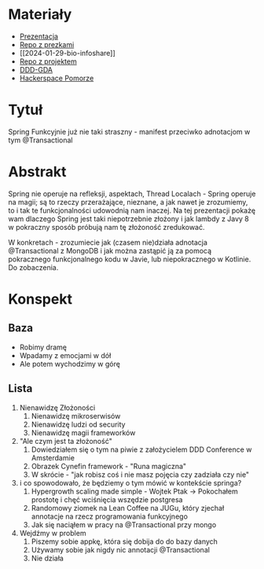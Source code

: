 # Materiały

- [Prezentacja](https://oneacik.github.io/presentations/spring-functional/)
- [Repo z prezkami](https://github.com/oneacik/revils)
- [[2024-01-29-bio-infoshare]]
- [Repo z projektem](https://github.com/oneacik/functional-spring-presentation)
- [DDD-GDA](https://www.meetup.com/pl-PL/ddd-gda/)
- [Hackerspace Pomorze](https://hsp.sh)

# Tytuł

Spring Funkcyjnie już nie taki straszny - manifest przeciwko adnotacjom w tym @Transactional

# Abstrakt

Spring nie operuje na refleksji, aspektach, Thread Localach - Spring operuje na magii;
są to rzeczy przerażające, nieznane, a jak nawet je zrozumiemy, to i tak te funkcjonalności udowodnią nam inaczej.
Na tej prezentacji pokażę wam dlaczego Spring jest taki niepotrzebnie złożony
i jak lambdy z Javy 8 w pokraczny sposób próbują nam tę złożoność zredukować.

W konkretach - zrozumiecie jak (czasem nie)działa adnotacja @Transactional z MongoDB
i jak można zastąpić ją za pomocą pokracznego funkcjonalnego kodu w Javie, lub niepokracznego w Kotlinie.
Do zobaczenia.

# Konspekt

## Baza

- Robimy dramę
- Wpadamy z emocjami w dół
- Ale potem wychodzimy w górę

## Lista

1. Nienawidzę Złożoności
    1. Nienawidzę mikroserwisów
    1. Nienawidzę ludzi od security
    1. Nienawidzę magii frameworków
1. "Ale czym jest ta złożoność"
    1. Dowiedziałem się o tym na piwie z założycielem DDD Conference w Amsterdamie
    1. Obrazek Cynefin framework - "Runa magiczna"
    1. W skrócie - "jak robisz coś i nie masz pojęcia czy zadziała czy nie"
1. i co spowodowało, że będziemy o tym mówić w kontekście springa?
    1. Hypergrowth scaling made simple - Wojtek Ptak -> Pokochałem prostotę i chęć wciśnięcia wszędzie postgresa
    1. Randomowy ziomek na Lean Coffee na JUGu, który zjechał annotacje na rzecz programowania funkcyjnego
    1. Jak się naciąłem w pracy na @Transactional przy mongo
1. Wejdźmy w problem
    1. Piszemy sobie appkę, która się dobija do do bazy danych
    1. Używamy sobie jak nigdy nic annotacji @Transactional
    1. Nie działa
